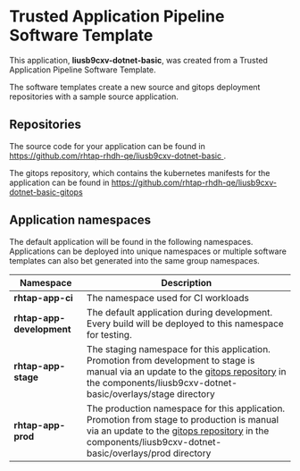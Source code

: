# Trusted Application Pipeline Software Template

This application, **liusb9cxv-dotnet-basic**, was created from a Trusted Application Pipeline Software Template.

The software templates create a new source and gitops deployment repositories with a sample source application. 

## Repositories

The source code for your application can be found in [https://github.com/rhtap-rhdh-qe/liusb9cxv-dotnet-basic ](https://github.com/rhtap-rhdh-qe/liusb9cxv-dotnet-basic ).
 
The gitops repository, which contains the kubernetes manifests for the application can be found in 
[https://github.com/rhtap-rhdh-qe/liusb9cxv-dotnet-basic-gitops ](https://github.com/rhtap-rhdh-qe/liusb9cxv-dotnet-basic-gitops ) 

## Application namespaces 

The default application will be found in the following namespaces. Applications can be deployed into unique namespaces or multiple software templates can also bet generated into the same group namespaces.  

|  Namespace   |  Description   |  
| -------- | -------- |
| **rhtap-app-ci** | The namespace used for CI workloads |
| **rhtap-app-development** | The default application during development. Every build will be deployed to this namespace for testing. |
| **rhtap-app-stage** | The staging namespace for this application. Promotion from development to stage is manual via an update to the [gitops repository](https://github.com/rhtap-rhdh-qe/liusb9cxv-dotnet-basic-gitops ) in the components/liusb9cxv-dotnet-basic/overlays/stage directory |
| **rhtap-app-prod** | The production namespace for this application. Promotion from stage to production is manual via an update to the [gitops repository](https://github.com/rhtap-rhdh-qe/liusb9cxv-dotnet-basic-gitops ) in the components/liusb9cxv-dotnet-basic/overlays/prod directory |